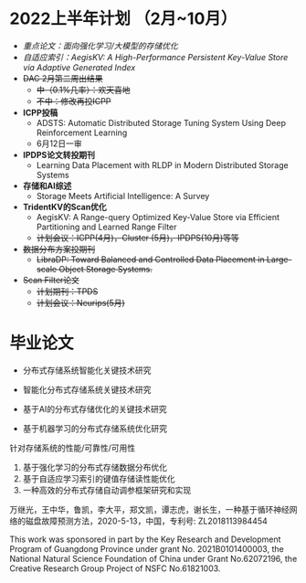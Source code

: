 # 2022上半年计划 （2月~10月）

- *重点论文：面向强化学习/大模型的存储优化*
- *自适应索引：AegisKV:  A High-Performance Persistent Key-Value Store via Adaptive Generated Index*
- ~~DAC 2月第二周出结果~~
  - ~~中（0.1%几率）：欢天喜地~~
  - ~~不中：修改再投ICPP~~
- **ICPP投稿**
  - ADSTS: Automatic Distributed Storage Tuning System Using Deep Reinforcement Learning
  - 6月12日一审
- **IPDPS论文转投期刊**
  - Learning Data Placement with RLDP in Modern Distributed Storage Systems
- **存储和AI综述**
  - Storage Meets Artificial Intelligence: A Survey
- **TridentKV的Scan优化**
  - AegisKV:  A Range-query Optimized Key-Value Store via Efficient Partitioning and Learned Range Filter 
  - ~~计划会议：ICPP(4月)，Cluster (5月)，IPDPS(10月)等等~~
- ~~数据分布方案投期刊~~
  - ~~LibraDP: Toward Balanced and Controlled Data Placement in Large-scale Object Storage Systems.~~
- ~~Scan Filter论文~~
  - ~~计划期刊：TPDS~~
  - ~~计划会议：Neurips(5月)~~

# 毕业论文

- 分布式存储系统智能化关键技术研究

- 智能化分布式存储系统关键技术研究
- 基于AI的分布式存储优化的关键技术研究
- 基于机器学习的分布式存储系统优化研究

针对存储系统的性能/可靠性/可用性

1. 基于强化学习的分布式存储数据分布优化
2. 基于自适应学习索引的键值存储读性能优化
3. 一种高效的分布式存储自动调参框架研究和实现

万继光，王中华，鲁凯，李大平，郑文凯，谭志虎，谢长生，一种基于循环神经网络的磁盘故障预测方法，2020-5-13，中国，专利号: ZL2018113984454

This work was sponsored in part by the Key Research and Development Program of Guangdong Province under grant No. 2021B0101400003, the National Natural Science Foundation of China under Grant No.62072196, the Creative Research Group Project of NSFC No.61821003.

